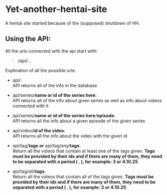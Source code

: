 # Yet-another-hentai-site
A hentai site started because of the (supposed) shutdown of HH.

## Using the API:
All the urls connected with the api start with:
> **_/api/_**...

Explination of all the possible urls:
* api/:  
    API returns all of the info in the database

* api/series/**name or id of the series here**:  
    API returns all of the info about given series as well as info about videos connected with it

* api/series/**name or id of the series here**/**episode**:  
    API returns all the info about a given episode of the given series

* api/video/**id of the video**:  
    API returns all the info about the video with the given id

* api/tag/**tags** **_or_** api/tag/any/**tags**:  
    Return all the videos that contain at least one of the tags given. **Tags must be provided by their ids and if there are many of them, they need to be separated with a period ( . ), for example: 3 _or_ 4.10.25**

* api/tag/all/**tags**:  
    Return all the videos that contain all of the tags given. **Tags must be provided by their ids and if there are many of them, they need to be separated with a period ( . ), for example: 3 _or_ 4.10.25**